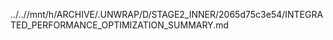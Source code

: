 ../..//mnt/h/ARCHIVE/.UNWRAP/D/STAGE2_INNER/2065d75c3e54/INTEGRATED_PERFORMANCE_OPTIMIZATION_SUMMARY.md